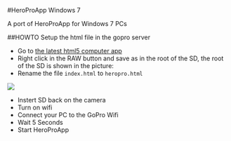#HeroProApp Windows 7

A port of HeroProApp for Windows 7 PCs

##HOWTO Setup the html file in the gopro server

* Go to [the latest html5 computer app](https://github.com/KonradIT/HeroProApp/blob/gh-pages/HTML5App/Computer/index.html)
* Right click in the RAW button and save as in the root of the SD, the root of the SD is shown in the picture:
* Rename the file ```index.html``` to ```heropro.html```

![](http://i.imgur.com/bS6xuPI.png)
* Instert SD back on the camera
* Turn on wifi
* Connect your PC to the GoPro Wifi
* Wait 5 Seconds
* Start HeroProApp
